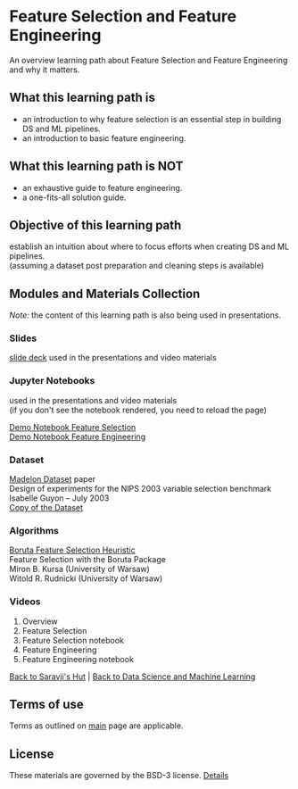 # Feature Selection and Feature Engineering  

An overview learning path about Feature Selection and Feature Engineering and why it matters.  

## What this learning path is  
- an introduction to why feature selection is an essential step in building DS and ML pipelines.  
- an introduction to basic feature engineering.  

## What this learning path is NOT  
- an exhaustive guide to feature engineering.  
- a one-fits-all solution guide.  

## Objective of this learning path  
establish an intuition about where to focus efforts when creating DS and ML pipelines.  
(assuming a dataset post preparation and cleaning steps is available)

## Modules and Materials Collection  
_Note:_ the content of this learning path is also being used in presentations.  

### Slides  
[slide deck](content/FS_FE_slides.pdf) used in the presentations and video materials  

### Jupyter Notebooks
used in the presentations and video materials  
(if you don't see the notebook rendered, you need to reload the page)  
  
[Demo Notebook Feature Selection](https://github.com/Saravji/saravjis_hut/blob/master/DS_ML/FS_FE/content/Demo_Notebook_Feature_Selection.ipynb)  
[Demo Notebook Feature Engineering](https://github.com/Saravji/saravjis_hut/blob/master/DS_ML/FS_FE/content/Demo_Notebook_Feature_Engineering.ipynb)  

### Dataset
[Madelon Dataset](content/papers/Dataset.pdf) paper  
Design of experiments for the NIPS 2003 variable selection benchmark
Isabelle Guyon – July 2003  
[Copy of the Dataset](content/data/README.md)  

### Algorithms
[Boruta Feature Selection Heuristic](content/papers/v36i11.pdf)  
Feature Selection with the Boruta Package  
Miron B. Kursa (University of Warsaw)  
Witold R. Rudnicki (University of Warsaw)  

### Videos  
1. Overview  
2. Feature Selection  
3. Feature Selection notebook  
4. Feature Engineering  
5. Feature Engineering notebook  
  
  
[Back to Saravji's Hut](../../README.md)  |  [Back to Data Science and Machine Learning](../README.md)

## Terms of use  

Terms as outlined on [main](../../README.md#terms-of-use) page are applicable.  

## License  

These materials are governed by the BSD-3 license. [Details](LICENSE)  


